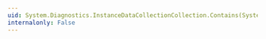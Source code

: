 ```yaml
---
uid: System.Diagnostics.InstanceDataCollectionCollection.Contains(System.String)
internalonly: False
---
```

